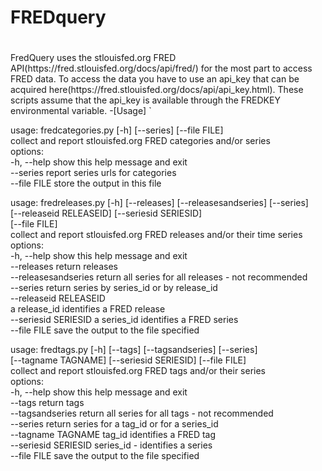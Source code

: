 
# FREDquery
#

<p>
FredQuery uses the stlouisfed.org FRED
API(https://fred.stlouisfed.org/docs/api/fred/) for the most part to
access FRED data. To access the data you have to use an api_key that can
be acquired here(https://fred.stlouisfed.org/docs/api/api_key.html).
These scripts assume that the api_key is available through the FREDKEY
environmental variable. 
</p〉


-[Usage]
`
<P>
usage: fredcategories.py [-h] [--series] [--file FILE]<br>
collect and report stlouisfed.org FRED categories and/or series<br>
options:<br>
  -h, --help   show this help message and exit<br>
  --series     report series urls for categories<br>
  --file FILE  store the output in this file<br>
</p>


<P>
usage: fredreleases.py [-h] [--releases] [--releasesandseries] [--series]<br>
                       [--releaseid RELEASEID] [--seriesid SERIESID]<br>
                       [--file FILE]<br>
collect and report stlouisfed.org FRED releases and/or their time series<br>
options:<br>
  -h, --help            show this help message and exit<br>
  --releases            return releases<br>
  --releasesandseries   return all series for all releases - not recommended<br>
  --series              return series by series_id or by release_id<br>
  --releaseid RELEASEID<br>
                        a release_id identifies a FRED release<br>
  --seriesid SERIESID   a series_id identifies a FRED series<br>
  --file FILE           save the output to the file specified<br>
</p>


<P>
usage: fredtags.py [-h] [--tags] [--tagsandseries] [--series]<br>
                   [--tagname TAGNAME] [--seriesid SERIESID] [--file FILE]<br>
collect and report stlouisfed.org FRED tags and/or their series<br>
options:<br>
  -h, --help           show this help message and exit<br>
  --tags               return tags<br>
  --tagsandseries      return all series for all tags - not
  recommended<br>
  --series             return series for a tag_id or for a series_id<br>
  --tagname TAGNAME    tag_id identifies a FRED tag<br>
  --seriesid SERIESID  series_id - identifies a series<br>
  --file FILE          save the output to the file specified<br>
</p>


